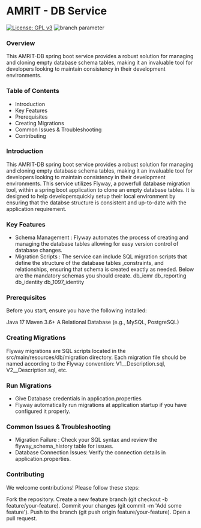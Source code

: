 # AMRIT - DB Service
[![License: GPL v3](https://img.shields.io/badge/License-GPLv3-blue.svg)](https://www.gnu.org/licenses/gpl-3.0)  ![branch parameter](https://github.com/PSMRI/Amrit-DB/actions/workflows/sast-and-package.yml/badge.svg)

### Overview
This AMRIT-DB spring boot service provides a robust solution for managing and cloning empty database schema tables, making it an invaluable tool for developers looking to maintain consistency in their development environments.

### Table of Contents
* Introduction
* Key Features
* Prerequisites
* Creating Migrations
* Common Issues & Troubleshooting
* Contributing
  
### Introduction
This AMRIT-DB spring boot service provides a robust solution for managing and cloning empty database schema tables, making it an invaluable tool for developers looking to maintain consistency in their development environments.
This service utilizes Flyway, a powerfull database migration tool, within a spring boot application to clone an empty database tables. It is designed to help developersquickly setup their local environment by ensuring that the databse structure is consistent and up-to-date with the application requirement.

### Key Features

* Schema Management : Flyway automates the process of creating and managing the database tables allowing for easy version control of database changes.
* Migration Scripts : The service can include SQL migration scripts that define the structure of the database tables ,constraints, and relationships, ensuring that schema is created exactly as needed.
Below are the mandatory schemas you should create.
 db_iemr
 db_reporting
 db_identity
 db_1097_identity
### Prerequisites
Before you start, ensure you have the following installed:

Java 17
Maven 3.6+
A Relational Database (e.g., MySQL, PostgreSQL)
### Creating Migrations
Flyway migrations are SQL scripts located in the src/main/resources/db/migration directory. Each migration file should be named according to the Flyway convention: V1__Description.sql, V2__Description.sql, etc.
### Run Migrations
* Give Database credentials in application.properties
* Flyway automatically run migrations at application startup if you have configured it properly.
### Common Issues & Troubleshooting
* Migration Failure : Check your SQL syntax and review the flyway_schema_history table for issues.
* Database Connection Issues: Verify the connection details in application.properties.
### Contributing
We welcome contributions! Please follow these steps:

Fork the repository.
Create a new feature branch (git checkout -b feature/your-feature).
Commit your changes (git commit -m 'Add some feature').
Push to the branch (git push origin feature/your-feature).
Open a pull request.
